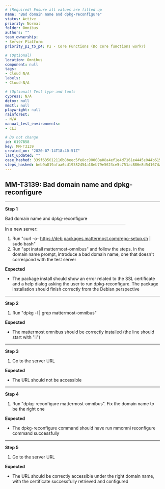 ```yaml
---
# (Required) Ensure all values are filled up
name: "Bad domain name and dpkg-reconfigure"
status: Active
priority: Normal
folder: Omnibus
authors: ""
team_ownership: 
- Server Platform
priority_p1_to_p4: P2 - Core Functions (Do core functions work?)

# (Optional)
location: Omnibus
component: null
tags: 
- Cloud N/A
labels: 
- Cloud-N/A

# (Optional) Test type and tools
cypress: N/A
detox: null
mmctl: null
playwright: null
rainforest: 
- N/A
manual_test_environments: 
- CLI

# Do not change
id: 6197858
key: MM-T3139
created_on: "2020-07-14T18:40:51Z"
last_updated: ""
case_hashed: 339f635012116b8beec5fe8cc90008a08a4ef1e4d7161e4445e044b6150baccaf151a17a9d2fc67cdcecbb68071606ad
steps_hashed: beb9a819afaa6cd19582454a18eb79e5623ce5c751ac886e8d541674aebf38721d692d3941544dd2ee9e5f852260f310
---
```


<!-- (Auto-generated) Based on frontmatter's "key" and "name" -->

## MM-T3139: Bad domain name and dpkg-reconfigure

---

**Step 1**

Bad domain name and dpkg-reconfigure\
————————————————————————————\
In a new server:

1. Run "curl -o- <https://deb.packages.mattermost.com/repo-setup.sh> | sudo bash"
2. Run "apt install mattermost-omnibus" and follow the steps. In the domain name prompt, introduce a bad domain name, one that doesn't correspond with the test server

**Expected**

- The package install should show an error related to the SSL certificate and a help dialog asking the user to run dpkg-reconfigure. The package installation should finish correctly from the Debian perspective

---

**Step 2**

1. Run "dpkg -l | grep mattermost-omnibus"

**Expected**

- The mattermost omnibus should be correctly installed (the line should start with "ii")

---

**Step 3**

1. Go to the server URL

**Expected**

- The URL should not be accessible

---

**Step 4**

1. Run "dpkg-reconfigure mattermost-omnibus". Fix the domain name to be the right one

**Expected**

- The dpkg-reconfigure command should have run mmomni reconfigure command successfully

---

**Step 5**

1. Go to the server URL

**Expected**

- The URL should be correctly accessible under the right domain name, with the certificate successfully retrieved and configured
